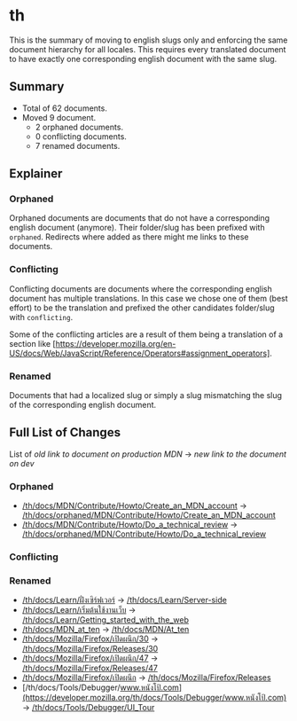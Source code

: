 # th

This is the summary of moving to english slugs only and enforcing the same
document hierarchy for all locales. This requires every translated document to
have exactly one corresponding english document with the same slug.

## Summary

* Total of 62 documents.
* Moved 9 document.
  * 2 orphaned documents.
  * 0 conflicting documents.
  * 7 renamed documents.

## Explainer

### Orphaned

Orphaned documents are documents that do not have a corresponding english
document (anymore). Their folder/slug has been prefixed with `orphaned`.
Redirects where added as there might me links to these documents.

### Conflicting

Conflicting documents are documents where the corresponding english document has
multiple translations. In this case we chose one of them (best effort) to be the
translation and prefixed the other candidates folder/slug with `conflicting`.

Some of the conflicting articles are a result of them being a translation of a
section like
[https://developer.mozilla.org/en-US/docs/Web/JavaScript/Reference/Operators#assignment_operators].

### Renamed

Documents that had a localized slug or simply a slug mismatching the slug of the
corresponding english document.

## Full List of Changes

List of _old link to document on production MDN_
→ _new link to the document on dev_

### Orphaned

* [/th/docs/MDN/Contribute/Howto/Create_an_MDN_account](https://developer.mozilla.org/th/docs/MDN/Contribute/Howto/Create_an_MDN_account) → [/th/docs/orphaned/MDN/Contribute/Howto/Create_an_MDN_account](https://unslugged.content.dev.mdn.mozit.cloud/th/docs/orphaned/MDN/Contribute/Howto/Create_an_MDN_account)
* [/th/docs/MDN/Contribute/Howto/Do_a_technical_review](https://developer.mozilla.org/th/docs/MDN/Contribute/Howto/Do_a_technical_review) → [/th/docs/orphaned/MDN/Contribute/Howto/Do_a_technical_review](https://unslugged.content.dev.mdn.mozit.cloud/th/docs/orphaned/MDN/Contribute/Howto/Do_a_technical_review)

### Conflicting


### Renamed
* [/th/docs/Learn/ฝั่งเซิร์ฟเวอร์](https://developer.mozilla.org/th/docs/Learn/ฝั่งเซิร์ฟเวอร์) → [/th/docs/Learn/Server-side](https://unslugged.content.dev.mdn.mozit.cloud/th/docs/Learn/Server-side)
* [/th/docs/Learn/เริ่มต้นใช้งานเว็บ](https://developer.mozilla.org/th/docs/Learn/เริ่มต้นใช้งานเว็บ) → [/th/docs/Learn/Getting_started_with_the_web](https://unslugged.content.dev.mdn.mozit.cloud/th/docs/Learn/Getting_started_with_the_web)
* [/th/docs/MDN_at_ten](https://developer.mozilla.org/th/docs/MDN_at_ten) → [/th/docs/MDN/At_ten](https://unslugged.content.dev.mdn.mozit.cloud/th/docs/MDN/At_ten)
* [/th/docs/Mozilla/Firefox/เปิดผนึก/30](https://developer.mozilla.org/th/docs/Mozilla/Firefox/เปิดผนึก/30) → [/th/docs/Mozilla/Firefox/Releases/30](https://unslugged.content.dev.mdn.mozit.cloud/th/docs/Mozilla/Firefox/Releases/30)
* [/th/docs/Mozilla/Firefox/เปิดผนึก/47](https://developer.mozilla.org/th/docs/Mozilla/Firefox/เปิดผนึก/47) → [/th/docs/Mozilla/Firefox/Releases/47](https://unslugged.content.dev.mdn.mozit.cloud/th/docs/Mozilla/Firefox/Releases/47)
* [/th/docs/Mozilla/Firefox/เปิดผนึก](https://developer.mozilla.org/th/docs/Mozilla/Firefox/เปิดผนึก) → [/th/docs/Mozilla/Firefox/Releases](https://unslugged.content.dev.mdn.mozit.cloud/th/docs/Mozilla/Firefox/Releases)
* [/th/docs/Tools/Debugger/www.หนังโป้.com](https://developer.mozilla.org/th/docs/Tools/Debugger/www.หนังโป้.com) → [/th/docs/Tools/Debugger/UI_Tour](https://unslugged.content.dev.mdn.mozit.cloud/th/docs/Tools/Debugger/UI_Tour)
